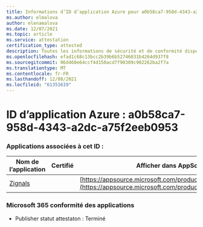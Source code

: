 ```yaml
---
title: Informations d’ID d’application Azure pour a0b58ca7-958d-4343-a2dc-a75f2eeb0953
ms.author: elmalova
author: elenamalova
ms.date: 12/07/2021
ms.topic: article
ms.service: attestation
certification_type: attested
description: Toutes les informations de sécurité et de conformité disponibles pour a0b58ca7-958d-4343-a2dc-a75f2eeb0953.
ms.openlocfilehash: efad1c68c13bcc2b39b6b52746031b4264d937f8
ms.sourcegitcommit: 06d460e64ccf4d150acd7f90309c902262ba2f7a
ms.translationtype: MT
ms.contentlocale: fr-FR
ms.lasthandoff: 12/08/2021
ms.locfileid: "61351619"
---
```

# <a name="azure-app-id-a0b58ca7-958d-4343-a2dc-a75f2eeb0953"></a>ID d’application Azure : a0b58ca7-958d-4343-a2dc-a75f2eeb0953


### <a name="apps-associated-with-this-id"></a>Applications associées à cet ID :
| **Nom de l’application** | **Certifié** | **Afficher dans AppSource** |
|--------------|---------------|-----------------------|
| [Zignals](https://docs.microsoft.com/microsoft-365-app-certification/forward/WA200003201) |  | [https://appsource.microsoft.com/product/office/WA200003201](https://appsource.microsoft.com/product/office/WA200003201) |

### <a name="microsoft-365-app-compliance-status"></a>Microsoft 365 conformité des applications
- Publisher statut attestaton : Terminé
